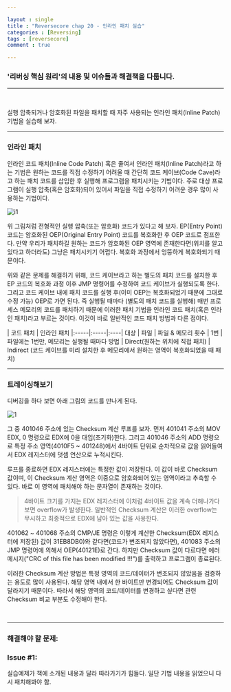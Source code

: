 ```yaml
---

layout : single
title : "Reversecore chap 20 - 인라인 패치 실습"
categories : [Reversing]
tags : [reversecore]
comment : true

---
```


### '리버싱 핵심 원리'의 내용 및 이슈들과 해결책을 다룹니다.

---

<br/>


실행 압축되거나 암호화된 파일을 패치할 때 자주 사용되는 인라인 패치(Inline Patch) 기법을 실습해 보자.


---

### 인라인 패치

인라인 코드 패치(Inline Code Patch) 혹은 줄여서 인라인 패치(Inline Patch)라고 하는 기법은 원하는 코드를 직접 수정하기 어려울 때 간단히 코드 케이브(Code Cave)라고 하는 패치 코드를 삽입한 후 실행해 프로그램을 패치시키는 기법이다. 주로 대상 프로그램이 실행 압축(혹은 암호화)되어 있어서 파일을 직접 수정하기 어려운 경우 많이 사용하는 기법이다.


![i1](https://user-images.githubusercontent.com/26838115/45533031-3a8c9480-b831-11e8-814b-6f2702d2ef96.png)

위 그림처럼 전형적인 실행 압축(또는 암호화) 코드가 있다고 해 보자. EP(Entry Point)코드는 암호화된 OEP(Original Entry Point) 코드를 복호화한 후 OEP 코드로 점프한다. 만약 우리가 패치하길 원하는 코드가 암호화된 OEP 영역에 존재한다면(위치를 알고 있다고 하더라도) 그냥은 패치시키기 어렵다. 복호화 과정에서 엉뚱하게 복호화되기 때문이다.

위와 같은 문제를 해결하기 위해, 코드 케이브라고 하는 별도의 패치 코드를 설치한 후 EP 코드의 복호화 과정 이후 JMP 명령어를 수정하여 코드 케이브가 실행되도록 한다. 그리고 코드 케이브 내에 패치 코드를 실행 후(이미 OEP는 복호화되었기 때문에 그대로 수정 가능) OEP로 가면 된다. 즉 실행될 때마다 (별도의 패치 코드를 실행해) 매번 프로세스 메모리의 코드를 패치하기 때문에 이러한 패치 기법을 인라인 코드 패치(혹은 인라인 패치)라고 부르는 것이다. 이것이 바로 일반적인 코드 패치 방법과 다른 점이다.

  | 코드 패치 | 인라인 패치
|:-----|:-----|:----|
대상 | 파일 | 파일 & 메모리
횟수 | 1번 | 파일에는 1번만, 메모리는 실행될 때마다
방법 | Direct(원하는 위치에 직접 패치) | Indirect (코드 케이브를 미리 설치한 후 메모리에서 원하는 영역이 복호화되었을 때 패치)


---

### 트레이싱해보기

디버깅을 하다 보면 아래 그림의 코드를 만나게 된다.

![1](https://user-images.githubusercontent.com/26838115/45538170-38323680-b841-11e8-9774-2c0aa7cbaec2.png)

그 중 401046 주소에 있는 Checksum 계산 루프를 보자. 먼저 401041 주소의 MOV EDX, 0 명령으로 EDX에 0을 대입(초기화)한다. 그리고 401046 주소의 ADD 명령으로 특정 주소 영역(4010F5 ~ 401248)에서 4바이트 단위로 순차적으로 값을 읽어들여서 EDX 레지스터에 덧셈 연산으로 누적시킨다.

루프를 종료하면 EDX 레지스터에는 특정한 값이 저장된다. 이 값이 바로 Checksum 값이며, 이 Checksum 계산 영역은 이중으로 암호화되어 있는 영역이라고 추측할 수 있다. 바로 이 영역에 패치해야 하는 문자열이 존재하는 것이다.

> 4바이트 크기를 가지는 EDX 레지스터에 이처럼 4바이트 값을 계속 더해나가다 보면 overflow가 발생한다. 일반적인 Checksum 계산은 이러한 overflow는 무시하고 최종적으로 EDX에 남아 있는 값을 사용한다.

401062 ~ 401068 주소의 CMP/JE 명령은 이렇게 계산한 Checksum(EDX 레지스터에 저장된) 값이 31EB8DB0)와 같다면(코드가 변조되지 않았다면), 401083 주소의 JMP 명령어에 의해서 OEP(40121E)로 간다. 하지만 Checksum 값이 다르다면 에러 메시지("CRC of this file has been modified !!!")를 출력하고 프로그램이 종료된다.

이러한 Checksum 계산 방법은 특정 영역의 코드/데이터가 변조되지 않았음을 검증하는 용도로 많이 사용된다. 해당 영역 내에서 한 바이트만 변경되어도 Checksum 값이 달라지기 때문이다. 따라서 해당 영역의 코드/데이터를 변경하고 싶다면 관련 Checksum 비교 부분도 수정해야 한다.


<br/>

---

### 해결해야 할 문제:


### Issue #1:

실습예제가 책에 소개된 내용과 달라 따라가기가 힘들다. 일단 기법 내용을 읽었으니 다시 패치해봐야 함.






















